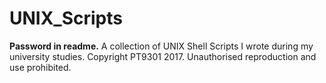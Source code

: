 # UNIX_Scripts
**Password in readme.** A collection of UNIX Shell Scripts I wrote during my university studies. Copyright PT9301 2017. Unauthorised reproduction and use prohibited.
